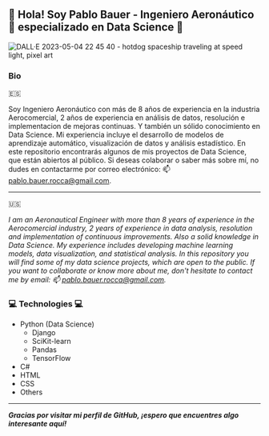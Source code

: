 ## 👋 Hola! Soy Pablo Bauer - Ingeniero Aeronáutico 🚀 especializado en Data Science 👋
![DALL·E 2023-05-04 22 45 40 - hotdog spaceship traveling at speed light, pixel art](https://user-images.githubusercontent.com/22222933/236363538-2a968de3-17d6-44d3-96cb-854ec64f6268.png)
### Bio
:es:

Soy Ingeniero Aeronáutico con más de 8 años de experiencia en la industria Aerocomercial, 2 años de experiencia en análisis de datos, resolución e implementacion de mejoras continuas. Y también un sólido conocimiento en Data Science. Mi experiencia incluye el desarrollo de modelos de aprendizaje automático, visualización de datos y análisis estadístico. En este repositorio encontrarás algunos de mis proyectos de Data Science, que están abiertos al público. Si deseas colaborar o saber más sobre mí, no dudes en contactarme por correo electrónico: 📫 pablo.bauer.rocca@gmail.com.

---
:us:

*I am an Aeronautical Engineer with more than 8 years of experience in the Aerocomercial industry, 2 years of experience in data analysis, resolution and implementation of continuous improvements. Also a solid knowledge in Data Science. My experience includes developing machine learning models, data visualization, and statistical analysis. In this repository you will find some of my data science projects, which are open to the public. If you want to collaborate or know more about me, don't hesitate to contact me by email: 📫 pablo.bauer.rocca@gmail.com.*

### 💻 Technologies 💻
- Python (Data Science)
  - Django
  - SciKit-learn
  - Pandas
  - TensorFlow
- C#
- HTML
- CSS
- Others

---
***Gracias por visitar mi perfil de GitHub, ¡espero que encuentres algo interesante aquí!***
<!--
**BauerPablo/BauerPablo** is a ✨ _special_ ✨ repository because its `README.md` (this file) appears on your GitHub profile.

Here are some ideas to get you started:

- 🔭 I’m currently working on ...
- 🌱 I’m currently learning ...
- 👯 I’m looking to collaborate on ...
- 🤔 I’m looking for help with ...
- 💬 Ask me about ...
- 📫 How to reach me: ...
- 😄 Pronouns: ...
- ⚡ Fun fact: ...
-->
